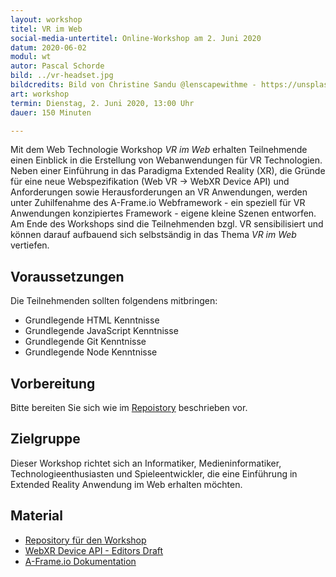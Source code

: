 ```yaml
---
layout: workshop
titel: VR im Web
social-media-untertitel: Online-Workshop am 2. Juni 2020
datum: 2020-06-02
modul: wt
autor: Pascal Schorde
bild: ../vr-headset.jpg
bildcredits: Bild von Christine Sandu @lenscapewithme - https://unsplash.com/photos/ZCD_llscLCk
art: workshop
termin: Dienstag, 2. Juni 2020, 13:00 Uhr
dauer: 150 Minuten

---
```


Mit dem Web Technologie Workshop _VR im Web_ erhalten Teilnehmende einen Einblick in die Erstellung von Webanwendungen für VR Technologien. Neben einer Einführung in das Paradigma Extended Reality (XR), die Gründe für eine neue Webspezifikation (Web VR -> WebXR Device API) und Anforderungen sowie Herausforderungen an VR Anwendungen, werden unter Zuhilfenahme des A-Frame.io Webframework - ein speziell für VR Anwendungen konzipiertes Framework - eigene kleine Szenen entworfen. Am Ende des Workshops sind die Teilnehmenden bzgl. VR sensibilisiert und können darauf aufbauend sich selbstsändig in das Thema _VR im Web_ vertiefen.

## Voraussetzungen

Die Teilnehmenden sollten folgendens mitbringen:

* Grundlegende HTML Kenntnisse
* Grundlegende JavaScript Kenntnisse
* Grundlegende Git Kenntnisse
* Grundlegende Node Kenntnisse

## Vorbereitung

Bitte bereiten Sie sich wie im [Repoistory](https://github.com/p2sk/wt-workshop-vr-im-web) beschrieben vor.

## Zielgruppe

Dieser Workshop richtet sich an Informatiker, Medieninformatiker, Technologieenthusiasten und Spieleentwickler, die eine Einführung in Extended Reality Anwendung im Web erhalten möchten.

## Material

* [Repository für den Workshop](https://github.com/p2sk/wt-workshop-vr-im-web)
* [WebXR Device API - Editors Draft](https://immersive-web.github.io/webxr/)
* [A-Frame.io Dokumentation](https://aframe.io/docs/master/introduction/)